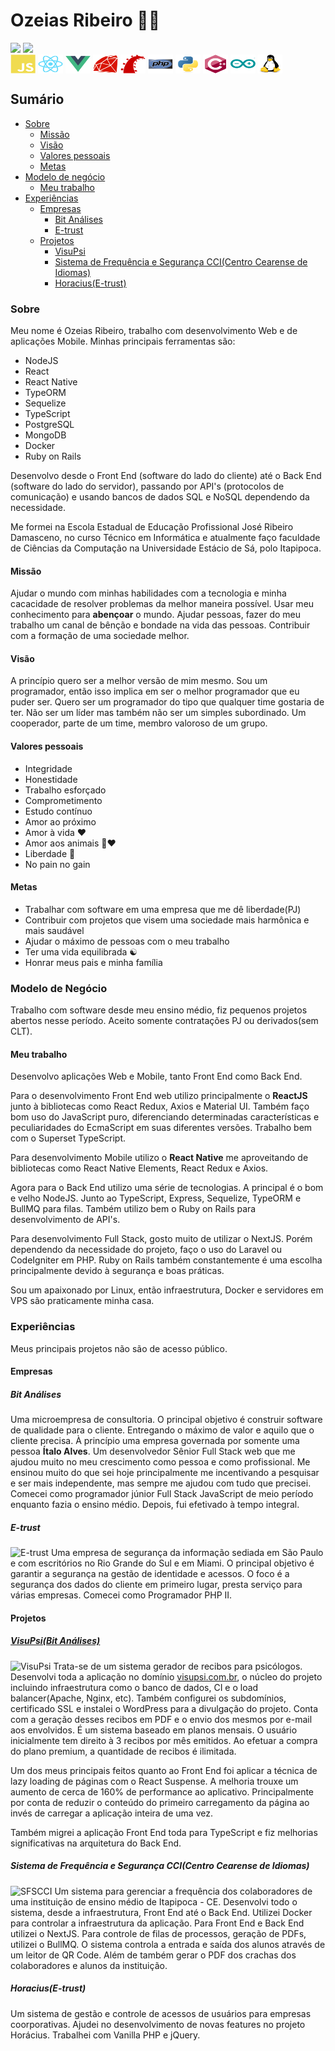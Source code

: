 # Ozeias Ribeiro 👨‍💻

<div>
  <img height="180em" src="https://github-readme-stats.vercel.app/api?username=OzRib&show_icons=true&theme=dark&include_all_commits=true&count_private=true"/>
  <img height="180em" src="https://github-readme-stats.vercel.app/api/top-langs/?username=OzRib&layout=compact&langs_count=10&theme=dark&hide=starlark,objective-c&count_private=true"/>
</div>
<div style="display: inline_block">
  <img align="center" alt="Js" height="30" width="40" src="https://raw.githubusercontent.com/devicons/devicon/master/icons/javascript/javascript-plain.svg">
  <img align="center" alt="React" height="30" width="40" src="https://raw.githubusercontent.com/devicons/devicon/master/icons/react/react-original.svg">
  <img align="center" alt="Vue" height="30" width="40" src="https://raw.githubusercontent.com/devicons/devicon/master/icons/vuejs/vuejs-original.svg">
  <img align="center" alt="Ruby" height="30" width="40" src="https://raw.githubusercontent.com/devicons/devicon/master/icons/ruby/ruby-plain.svg">
  <img align="center" alt="Rails" height="30" width="40" src="https://raw.githubusercontent.com/devicons/devicon/master/icons/rails/rails-plain.svg">
  <img align="center" alt="Php" height="30" width="40" src="https://raw.githubusercontent.com/devicons/devicon/master/icons/php/php-original.svg">
  <img align="center" alt="Python" height="30" width="40" src="https://raw.githubusercontent.com/devicons/devicon/master/icons/python/python-original.svg">
  <img align="center" alt="Cplusplus" height="30" width="40" src="https://raw.githubusercontent.com/devicons/devicon/master/icons/cplusplus/cplusplus-original.svg">
  <img align="center" alt="Arduino" height="30" width="40" src="https://raw.githubusercontent.com/devicons/devicon/master/icons/arduino/arduino-original.svg">
  <img align="center" alt="Linux" height="30" width="40" src="https://raw.githubusercontent.com/devicons/devicon/master/icons/linux/linux-original.svg">
</div>

## Sumário
  * [Sobre](#sobre)
    * [Missão](#missão)
    * [Visão](#visão)
    * [Valores pessoais](#valores-pessoais)
    * [Metas](#metas)
  * [Modelo de negócio](#modelo-de-negócio)
    * [Meu trabalho](#meu-trabalho)
  * [Experiências](#experiências)
    * [Empresas](#empresas)
      * [Bit Análises](#bit-análises)
      * [E-trust](#e-trust)
    * [Projetos](#projetos) 
      * [VisuPsi](#visupsibit-análises)
      * [Sistema de Frequência e Segurança CCI(Centro Cearense de Idiomas)](#sistema-de-frequência-e-segurança-ccicentro-cearense-de-idiomas)
      * [Horacius(E-trust)](#horaciuse-trust)

### Sobre
Meu nome é Ozeias Ribeiro, trabalho com desenvolvimento Web e de aplicações Mobile.
Minhas principais ferramentas são:
  * NodeJS
  * React
  * React Native
  * TypeORM
  * Sequelize
  * TypeScript
  * PostgreSQL
  * MongoDB
  * Docker
  * Ruby on Rails

Desenvolvo desde o Front End (software do lado do cliente) até o Back End (software do lado do servidor),
passando por API's (protocolos de comunicação) e usando bancos de dados SQL e NoSQL dependendo da necessidade.

Me formei na Escola Estadual de Educação Profissional José Ribeiro Damasceno, no curso Técnico em Informática e atualmente faço faculdade de Ciências da Computação na Universidade Estácio de Sá, polo Itapipoca.

#### Missão
Ajudar o mundo com minhas habilidades com a tecnologia e minha cacacidade de resolver problemas da melhor maneira possível.
Usar meu conhecimento para **abençoar** o mundo.
Ajudar pessoas, fazer do meu trabalho um canal de bênção e bondade na vida das pessoas.
Contribuir com a formação de uma sociedade melhor. 

#### Visão
A princípio quero ser a melhor versão de mim mesmo.
Sou um programador, então isso implica em ser o melhor programador que eu puder ser.
Quero ser um programador do tipo que qualquer time gostaria de ter.
Não ser um líder mas também não ser um simples subordinado.
Um cooperador, parte de um time, membro valoroso de um grupo.

#### Valores pessoais
  * Integridade
  * Honestidade
  * Trabalho esforçado
  * Comprometimento
  * Estudo contínuo
  * Amor ao próximo
  * Amor à vida :heart:
  * Amor aos animais :dog::heart:
  * Liberdade :statue_of_liberty:
  * No pain no gain

#### Metas
  * Trabalhar com software em uma empresa que me dê liberdade(PJ)
  * Contribuir com projetos que visem uma sociedade mais harmônica e mais saudável
  * Ajudar o máximo de pessoas com o meu trabalho
  * Ter uma vida equilibrada ☯️
  * Honrar meus pais e minha família

### Modelo de Negócio
Trabalho com software desde meu ensino médio, fiz pequenos projetos abertos nesse período.
Aceito somente contratações PJ ou derivados(sem CLT).

#### Meu trabalho
Desenvolvo aplicações Web e Mobile, tanto Front End como Back End.

Para o desenvolvimento Front End web utilizo principalmente o **ReactJS** junto à bibliotecas como React Redux, Axios e Material UI.
Também faço bom uso do JavaScript puro, diferenciando determinadas características e peculiaridades do EcmaScript em suas diferentes versões.
Trabalho bem com o Superset TypeScript.

Para desenvolvimento Mobile utilizo o **React Native** me aproveitando de bibliotecas como React Native Elements, React Redux e Axios.

Agora para o Back End utilizo uma série de tecnologias.
A principal é o bom e velho NodeJS.
Junto ao TypeScript, Express, Sequelize, TypeORM e BullMQ para filas.
Também utilizo bem o Ruby on Rails para desenvolvimento de API's.

Para desenvolvimento Full Stack, gosto muito de utilizar o NextJS.
Porém dependendo da necessidade do projeto, faço o uso do Laravel ou CodeIgniter em PHP.
Ruby on Rails também constantemente é uma escolha principalmente devido à segurança e boas práticas.

Sou um apaixonado por Linux, então infraestrutura, Docker e servidores em VPS são praticamente minha casa.

### Experiências
Meus principais projetos não são de acesso público.

#### Empresas

##### Bit Análises
Uma microempresa de consultoria.
O principal objetivo é construir software de qualidade para o cliente.
Entregando o máximo de valor e aquilo que o cliente precisa.
À princípio uma empresa governada por somente uma pessoa **Ítalo Alves**.
Um desenvolvedor Sênior Full Stack web que me ajudou muito no meu crescimento como pessoa e como profissional.
Me ensinou muito do que sei hoje principalmente me incentivando a pesquisar e ser mais independente, mas sempre me ajudou com tudo que precisei.
Comecei como programador júnior Full Stack JavaScript de meio período enquanto fazia o ensino médio.
Depois, fui efetivado à tempo integral.

##### E-trust
![E-trust](https://user-images.githubusercontent.com/73843439/168172227-c52b9434-0ca3-440b-a88b-34b5c25ce0f1.png)
Uma empresa de segurança da informação sediada em São Paulo e com escritórios no Rio Grande do Sul e em Miami.
O principal objetivo é garantir a segurança na gestão de identidade e acessos.
O foco é a segurança dos dados do cliente em primeiro lugar, presta serviço para várias empresas.
Comecei como Programador PHP II.

#### Projetos

##### [VisuPsi(Bit Análises)](https://visupsi.com.br)
![VisuPsi](https://user-images.githubusercontent.com/73843439/168165115-ddeebf41-b373-4554-a893-247cf6d29d0d.png)
Trata-se de um sistema gerador de recibos para psicólogos.
Desenvolvi toda a aplicação no domínio [visupsi.com.br](https://visupsi.com.br), o núcleo do projeto incluindo infraestrutura como o banco de dados, CI e o load balancer(Apache, Nginx, etc).
Também configurei os subdomínios, certificado SSL e instalei o WordPress para a divulgação do projeto.
Conta com a geração desses recibos em PDF e o envio dos mesmos por e-mail aos envolvidos.
É um sistema baseado em planos mensais.
O usuário inicialmente tem direito à 3 recibos por mês emitidos.
Ao efetuar a compra do plano premium, a quantidade de recibos é ilimitada.

Um dos meus principais feitos quanto ao Front End foi aplicar a técnica de lazy loading de páginas com o React Suspense.
A melhoria trouxe um aumento de cerca de 160% de performance ao aplicativo.
Principalmente por conta de reduzir o conteúdo do primeiro carregamento da página ao invés de carregar a aplicação inteira de uma vez.

Também migrei a aplicação Front End toda para TypeScript e fiz melhorias significativas na arquitetura do Back End.

##### Sistema de Frequência e Segurança CCI(Centro Cearense de Idiomas)
![SFSCCI](https://user-images.githubusercontent.com/73843439/168174089-8d03f79d-7790-4876-92b2-7a4fbe578ba7.png)
Um sistema para gerenciar a frequência dos colaboradores de uma instituição de ensino médio de Itapipoca - CE.
Desenvolvi todo o sistema, desde a infraestrutura, Front End até o Back End.
Utilizei Docker para controlar a infraestrutura da aplicação.
Para Front End e Back End utilizei o NextJS.
Para controle de filas de processos, geração de PDFs, utilizei o BullMQ.
O sistema controla a entrada e saída dos alunos através de um leitor de QR Code.
Além de também gerar o PDF dos crachas dos colaboradores e alunos da instituição.

##### Horacius(E-trust)
Um sistema de gestão e controle de acessos de usuários para empresas coorporativas.
Ajudei no desenvolvimento de novas features no projeto Horácius.
Trabalhei com Vanilla PHP e jQuery.
